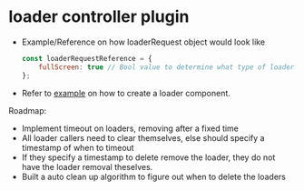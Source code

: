 # loader controller plugin
- Example/Reference on how loaderRequest object would look like
    ```js
    const loaderRequestReference = {
        fullScreen: true // Bool value to determine what type of loader to show
    };
    ```
- Refer to [example](./example/vuetify.vue) on how to create a loader component.

Roadmap:
- Implement timeout on loaders, removing after a fixed time
- All loader callers need to clear themselves, else should specify a timestamp of when to timeout
- If they specify a timestamp to delete remove the loader, they do not have the loader removal theselves.
- Built a auto clean up algorithm to figure out when to delete the loaders
